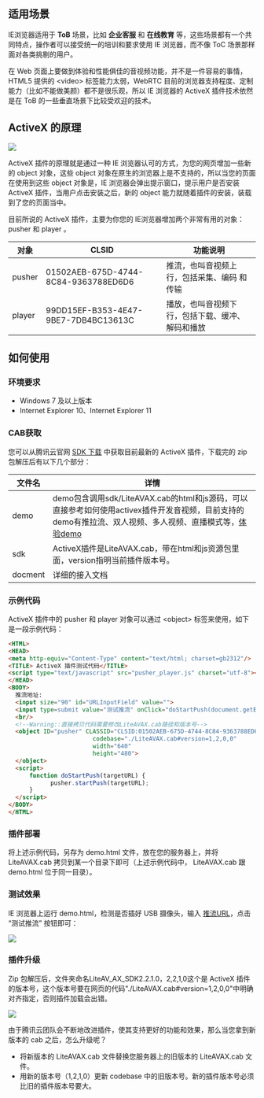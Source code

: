 ## 适用场景

IE浏览器适用于 **ToB** 场景，比如 **企业客服** 和 **在线教育** 等，这些场景都有一个共同特点，操作者可以接受统一的培训和要求使用 IE 浏览器，而不像 ToC 场景那样面对各类挑剔的用户。

在 Web 页面上要做到体验和性能俱佳的音视频功能，并不是一件容易的事情，HTML5 提供的 &lt;video&gt; 标签能力太弱，WebRTC 目前的浏览器支持程度、定制能力（比如不能做美颜）都不是很乐观，所以 IE 浏览器的 ActiveX 插件技术依然是在 ToB 的一些垂直场景下比较受欢迎的技术。

## ActiveX 的原理
![](https://mc.qcloudimg.com/static/img/7f306e37bc3b66e0cf2bb778d0f4726e/image.png)

ActiveX 插件的原理就是通过一种 IE 浏览器认可的方式，为您的网页增加一些新的 object 对象，这些 object 对象在原生的浏览器上是不支持的，所以当您的页面在使用到这些 object 对象是，IE 浏览器会弹出提示窗口，提示用户是否安装 ActiveX 插件，当用户点击安装之后，新的 object 能力就随着插件的安装，装载到了您的页面当中。

目前所说的 ActiveX 插件，主要为你您的 IE浏览器增加两个非常有用的对象： pusher 和 player 。

| 对象 | CLSID | 功能说明 |
|---------|---------|---------|
| pusher | 01502AEB-675D-4744-8C84-9363788ED6D6  |  推流，也叫音视频上行，包括采集、编码 和 传输 |
| player  | 99DD15EF-B353-4E47-9BE7-7DB4BC13613C | 播放，也叫音视频下行，包括下载、缓冲、解码和播放 |

## 如何使用

### 环境要求
- Windows 7 及以上版本
- Internet Explorer 10、Internet Explorer 11

### CAB获取
您可以从腾讯云官网 [SDK 下载](https://cloud.tencent.com/document/product/454/7873#Windows) 中获取目前最新的 ActiveX 插件，下载完的 zip 包解压后有以下几个部分：

| 文件名  | 详情                                                         |
| ------- | ------------------------------------------------------------ |
| demo    | demo包含调用sdk/LiteAVAX.cab的html和js源码，可以直接参考如何使用activex插件开发音视频，目前支持的demo有推拉流、双人视频、多人视频、直播模式等，[体验demo](https://cloud.tencent.com/document/product/454/6555) |
| sdk     | ActiveX插件是LiteAVAX.cab，带在html和js资源包里面，version指明当前插件版本号。 |
| docment | 详细的接入文档                                               |

### 示例代码

ActiveX 插件中的 pusher 和 player 对象可以通过 &lt;object&gt; 标签来使用，如下是一段示例代码：

```html
<HTML>
<HEAD>
<meta http-equiv="Content-Type" content="text/html; charset=gb2312"/>
<TITLE> ActiveX 插件测试代码</TITLE>
<script type="text/javascript" src="pusher_player.js" charset="utf-8"></script>
</HEAD>
<BODY>
  推流地址:
  <input size="90" id="URLInputField" value="">
  <input type=submit value="测试推流" onClick="doStartPush(document.getElementById('URLInputField').value);">
  <br/>
  <!--Warning::直接拷贝代码需要修改LiteAVAX.cab路径和版本号-->
  <object ID="pusher" CLASSID="CLSID:01502AEB-675D-4744-8C84-9363788ED6D6"
                        codebase="./LiteAVAX.cab#version=1,2,0,0"
                        width="640"
                        height="480">
  </object>
  <script>
	  function doStartPush(targetURL) {
			pusher.startPush(targetURL);
	  }
  </script>
</BODY>
</HTML>
```

### 插件部署
将上述示例代码，另存为 demo.html 文件，放在您的服务器上，并将 LiteAVAX.cab 拷贝到某一个目录下即可（上述示例代码中， LiteAVAX.cab 跟 demo.html 位于同一目录）。

### 测试效果
IE 浏览器上运行 demo.html，检测是否插好 USB 摄像头，输入 [推流URL](https://cloud.tencent.com/document/product/454/7915)，点击 “测试推流” 按钮即可：

![](https://mc.qcloudimg.com/static/img/39fe0af10c43aa123c80e0887b66a227/image.jpg)


### 插件升级
Zip 包解压后，文件夹命名LiteAV_AX_SDK2.2.1.0，2,2,1,0这个是 ActiveX 插件的版本号，这个版本号要在网页的代码"./LiteAVAX.cab#version=1,2,0,0"中明确对齐指定，否则插件加载会出错。

![](https://mc.qcloudimg.com/static/img/fcb7bafcdaae5878a63a50db2df7c8a8/image.jpg)

由于腾讯云团队会不断地改进插件，使其支持更好的功能和效果，那么当您拿到新版本的 cab 之后，怎么升级呢？

- 将新版本的 LiteAVAX.cab 文件替换您服务器上的旧版本的 LiteAVAX.cab 文件。
- 用新的版本号（1,2,1,0）更新 codebase 中的旧版本号。新的插件版本号必须比旧的插件版本号要大。



